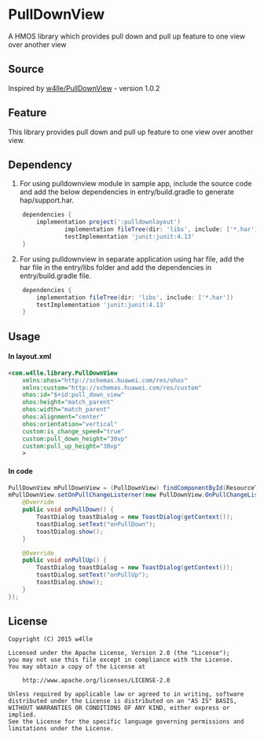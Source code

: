 # PullDownView

A HMOS library which provides pull down and pull up feature to one view over another view

## Source
Inspired by [w4lle/PullDownView](https://github.com/w4lle/PullDownView) - version 1.0.2

## Feature
This library provides pull down and pull up feature to one view over another view.


## Dependency
1. For using pulldownview module in sample app, include the source code and add the below dependencies in entry/build.gradle to generate hap/support.har.
```groovy
	dependencies {
		implementation project(':pulldownlayout')
                implementation fileTree(dir: 'libs', include: ['*.har'])
                testImplementation 'junit:junit:4.13'
	}
```
2. For using pulldownview in separate application using har file, add the har file in the entry/libs folder and add the dependencies in entry/build.gradle file.
```groovy
	dependencies {
		implementation fileTree(dir: 'libs', include: ['*.har'])
		testImplementation 'junit:junit:4.13'
	}
```

## Usage

#### In layout.xml
```xml
<com.w4lle.library.PullDownView
    xmlns:ohos="http://schemas.huawei.com/res/ohos"
    xmlns:custom="http://schemas.huawei.com/res/custom"
    ohos:id="$+id:pull_down_view"
    ohos:height="match_parent"
    ohos:width="match_parent"
    ohos:alignment="center"
    ohos:orientation="vertical"
    custom:is_change_speed="true"
    custom:pull_down_height="30vp"
    custom:pull_up_height="30vp"
    >
```

#### In code

```java
PullDownView mPullDownView = (PullDownView) findComponentById(ResourceTable.Id_pull_down_view);
mPullDownView.setOnPullChangeListerner(new PullDownView.OnPullChangeListerner() {
    @Override
    public void onPullDown() {
        ToastDialog toastDialog = new ToastDialog(getContext());
        toastDialog.setText("onPullDown");
        toastDialog.show();
    }

    @Override
    public void onPullUp() {
        ToastDialog toastDialog = new ToastDialog(getContext());
        toastDialog.setText("onPullUp");
        toastDialog.show();
    }
});
```

## License
```
Copyright (C) 2015 w4lle

Licensed under the Apache License, Version 2.0 (the "License");
you may not use this file except in compliance with the License.
You may obtain a copy of the License at

    http://www.apache.org/licenses/LICENSE-2.0

Unless required by applicable law or agreed to in writing, software
distributed under the License is distributed on an "AS IS" BASIS,
WITHOUT WARRANTIES OR CONDITIONS OF ANY KIND, either express or implied.
See the License for the specific language governing permissions and
limitations under the License.
```
